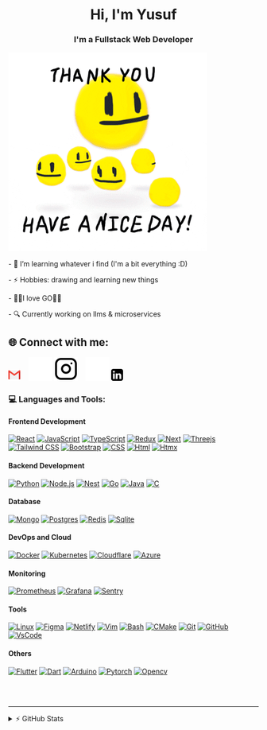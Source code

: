 <h1 align="center">Hi, I'm Yusuf</h1>
<h3 align="center">I'm a Fullstack Web Developer</h3>

<img src="imgs/BD.gif" alt="gif" width="400"/>

<p>- 🌱 I’m learning whatever i find (I'm a bit everything :D)</p>
<p>- ⚡ Hobbies: drawing and learning new things</p>
<p>- 🤯🤯I love GO🤯🤯</p>
<p>- 🔍 Currently working on llms & microservices</p>

<h2>🌐 Connect with me:</h2>

[![website](./imgs/281769.png)](https://mail.google.com/mail/u/0/#inbox?compose=CllgCJTNqwmPmHqmhSfGJmThHMmnGGpnvZpTlQwRxBxMDDPVDNsPbpPcZKNSfhMXVDSBDlRMzvV)
&nbsp;&nbsp;
[![website](./imgs/instagram-dark.svg)](https://instagram.com/Ysf_back#gh-dark-mode-only)
[![website](./imgs/instagram-light.svg)](https://instagram.com/Ysf_back#gh-light-mode-only)
&nbsp;&nbsp;
[![website](./imgs/li_light.svg)](https://www.linkedin.com/in/yusuf-ahmet-bekci-5a956a263/#gh-dark-mode-only)
[![website](./imgs/li_dark.png)](https://www.linkedin.com/in/yusuf-ahmet-bekci-5a956a263/#gh-light-mode-only)

### 💻 Languages and Tools:

#### Frontend Development

<p>
    <a href="React.js"><img src="https://skillicons.dev/icons?i=react" alt="React"/></a>
    <a href="JavaScript"><img src="https://skillicons.dev/icons?i=javascript" alt="JavaScript" /></a>
    <a href="TypeScript"><img src="https://skillicons.dev/icons?i=typescript" alt="TypeScript" /></a>
    <a href="Redux"><img src="https://skillicons.dev/icons?i=redux" alt="Redux" /></a>
    <a href="Next"><img src="https://skillicons.dev/icons?i=nextjs" alt="Next" /></a>
    <a href="Threejs"><img src="https://skillicons.dev/icons?i=threejs" alt="Threejs" /></a>
    <a href="TailwindCSS"><img src="https://skillicons.dev/icons?i=tailwind" alt="Tailwind CSS" /></a>
    <a href="Bootstrap"><img src="https://skillicons.dev/icons?i=bootstrap" alt="Bootstrap" /></a>
    <a href="CSS"><img src="https://skillicons.dev/icons?i=css" alt="CSS"/></a>
    <a href="Html"><img src="https://skillicons.dev/icons?i=html" alt="Html"/></a>
    <a href="Htmx"><img src="https://skillicons.dev/icons?i=htmx" alt="Htmx"/></a>
</p>

#### Backend Development

<p>
    <a href="Python"><img src="https://skillicons.dev/icons?i=py" alt="Python"/></a>
    <a href="Node.js"><img src="https://skillicons.dev/icons?i=nodejs" alt="Node.js"/></a>
     <a href="Nest"><img src="https://skillicons.dev/icons?i=nest" alt="Nest"/></a>
    <a href="Go"><img src="https://skillicons.dev/icons?i=go" alt="Go"/></a>
    <a href="Java"><img src="https://skillicons.dev/icons?i=java" alt="Java"/></a>
    <a href="C"><img src="https://skillicons.dev/icons?i=c" alt="C" /></a>
</p>

#### Database

<p>
    <a href="Mongo"><img src="https://skillicons.dev/icons?i=mongo" alt="Mongo"/></a>
    <a href="Postgres"><img src="https://skillicons.dev/icons?i=postgres" alt="Postgres"/></a>
    <a href="Redis"><img src="https://skillicons.dev/icons?i=redis" alt="Redis"/></a>
    <a href="Sqlite"><img src="https://skillicons.dev/icons?i=sqlite" alt="Sqlite"/></a>
</p>

#### DevOps and Cloud

<p>
    <a href="Docker"><img src="https://skillicons.dev/icons?i=docker" alt="Docker"/></a>
    <a href="Kubernetes"><img src="https://skillicons.dev/icons?i=kubernetes" alt="Kubernetes"/></a>
    <a href="Cloudflare"><img src="https://skillicons.dev/icons?i=cloudflare" alt="Cloudflare"/></a>
    <a href="Azure"><img src="https://skillicons.dev/icons?i=azure" alt="Azure"/></a>
</p>

#### Monitoring

<p>
    <a href="Prometheus"><img src="https://skillicons.dev/icons?i=prometheus" alt="Prometheus"/></a>
    <a href="Grafana"><img src="https://skillicons.dev/icons?i=grafana" alt="Grafana"/></a>
    <a href="Sentry"><img src="https://skillicons.dev/icons?i=sentry" alt="Sentry"/></a>
</p>

#### Tools

<p>
    <a href="Linux"><img src="https://skillicons.dev/icons?i=linux" alt="Linux"/></a>
    <a href="Figma"><img src="https://skillicons.dev/icons?i=figma" alt="Figma" /></a>
    <a href="Netlify"><img src="https://skillicons.dev/icons?i=netlify" alt="Netlify"/></a>
    <a href="Vim"><img src="https://skillicons.dev/icons?i=vim" alt="Vim"/></a>
    <a href="Bash"><img src="https://skillicons.dev/icons?i=bash" alt="Bash"/></a>
    <a href="CMake"><img src="https://skillicons.dev/icons?i=cmake" alt="CMake"/></a>
    <a href="Git"><img src="https://skillicons.dev/icons?i=git" alt="Git"/></a>
    <a href="GitHub"><img src="https://skillicons.dev/icons?i=github" alt="GitHub"/></a>
    <a href="VsCode"><img src="https://skillicons.dev/icons?i=vscode" alt="VsCode"/></a>
</p>

#### Others

<p>
    <a href="Flutter"><img src="https://skillicons.dev/icons?i=flutter" alt="Flutter" /></a>
    <a href="Dart"><img src="https://skillicons.dev/icons?i=dart" alt="Dart"/></a>
    <a href="Arduino"><img src="https://skillicons.dev/icons?i=arduino" alt="Arduino"/></a>
    <a href="Pytorch"><img src="https://skillicons.dev/icons?i=pytorch" alt="Pytorch"/></a>
    <a href="Opencv"><img src="https://skillicons.dev/icons?i=opencv" alt="Opencv"/></a> 
</p>

<br />
<br />

---

<details>
  <summary>⚡ GitHub Stats</summary>

![](https://github-readme-stats.vercel.app/api?username=jspback&theme=algolia&hide_border=true&include_all_commits=true&count_private=true)![](https://github-readme-stats.vercel.app/api/top-langs/?username=JspBack&theme=algolia&hide_border=true&include_all_commits=true&count_private=false&layout=compact)
[![GitHub Streak](https://streak-stats.demolab.com?user=Jspback&theme=algolia&hide_border=true)](https://git.io/streak-stats)

---

[![](https://visitcount.itsvg.in/api?id=JspBack&label=Profile%20Views&color=6&icon=1&pretty=false)](https://visitcount.itsvg.in)

</details>

